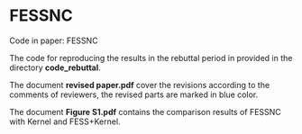 # FESSNC
Code in paper: FESSNC

The code for reproducing the results in the rebuttal period in provided in the directory **code_rebuttal**.

The document **revised paper.pdf** cover the revisions according to the comments of reviewers, the revised parts are marked in blue color.

The document **Figure S1.pdf** contains the comparison results of FESSNC with Kernel and FESS+Kernel.

